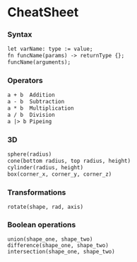 # CheatSheet


### Syntax
```txt
let varName: type := value;
fn funcName(params) -> returnType {};
funcName(arguments);
```


### Operators
```txt
a + b  Addition
a - b  Subtraction
a * b  Multiplication
a / b  Division
a |> b Pipeing
```

### 3D 
```txt
sphere(radius)
cone(bottom radius, top radius, height)
cylinder(radius, height)
box(corner_x, corner_y, corner_z)
```

### Transformations 
```
rotate(shape, rad, axis)
```

### Boolean operations
```
union(shape_one, shape_two)
difference(shape_one, shape_two)
intersection(shape_one, shape_two)
```


